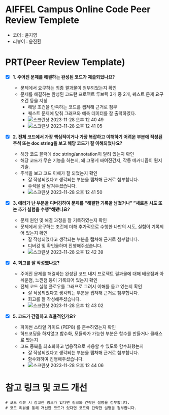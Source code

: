 # AIFFEL Campus Online Code Peer Review Templete
- 코더 : 윤지영
- 리뷰어 : 윤진환


# PRT(Peer Review Template)
- [X]  **1. 주어진 문제를 해결하는 완성된 코드가 제출되었나요?**
    - 문제에서 요구하는 최종 결과물이 첨부되었는지 확인
    - 문제를 해결하는 완성된 코드란 프로젝트 루브릭 3개 중 2개, 
    퀘스트 문제 요구조건 등을 지칭
        - 해당 조건을 만족하는 코드를 캡쳐해 근거로 첨부
        - 퀘스트 문제에 맞춰 그래프와 예측 데이터를 잘 출력하였다.
        - ![스크린샷 2023-11-28 오후 12 40 49](https://github.com/Yunjinhwan1/fork_wldud01_Aiffel_online_Quest/assets/133963870/2908008d-ae59-427c-9d80-b2e51be3de16)
        - ![스크린샷 2023-11-28 오후 12 41 05](https://github.com/Yunjinhwan1/fork_wldud01_Aiffel_online_Quest/assets/133963870/0ee19710-d14d-4801-a6a9-a6650dd99139)
    
- [X]  **2. 전체 코드에서 가장 핵심적이거나 가장 복잡하고 이해하기 어려운 부분에 작성된 
주석 또는 doc string을 보고 해당 코드가 잘 이해되었나요?**
    - 해당 코드 블럭에 doc string/annotation이 달려 있는지 확인
    - 해당 코드가 무슨 기능을 하는지, 왜 그렇게 짜여진건지, 작동 메커니즘이 뭔지 기술.
    - 주석을 보고 코드 이해가 잘 되었는지 확인
        - 잘 작성되었다고 생각되는 부분을 캡쳐해 근거로 첨부합니다.
        - 주석을 잘 남겨주셨습니다.
        - ![스크린샷 2023-11-28 오후 12 41 50](https://github.com/Yunjinhwan1/fork_wldud01_Aiffel_online_Quest/assets/133963870/2e5d84c3-f4d2-4e6f-a5dc-ba5921959b6e)
        
- [X]  **3. 에러가 난 부분을 디버깅하여 문제를 “해결한 기록을 남겼거나” 
”새로운 시도 또는 추가 실험을 수행”해봤나요?**
    - 문제 원인 및 해결 과정을 잘 기록하였는지 확인
    - 문제에서 요구하는 조건에 더해 추가적으로 수행한 나만의 시도, 
    실험이 기록되어 있는지 확인
        - 잘 작성되었다고 생각되는 부분을 캡쳐해 근거로 첨부합니다.
        - 디버깅 및 확인을하며 진행해주셨습니다.
        - ![스크린샷 2023-11-28 오후 12 42 39](https://github.com/Yunjinhwan1/fork_wldud01_Aiffel_online_Quest/assets/133963870/5df0e67d-4eff-43a6-99b2-357964eeeaf6)
        
- [X]  **4. 회고를 잘 작성했나요?**
    - 주어진 문제를 해결하는 완성된 코드 내지 프로젝트 결과물에 대해
    배운점과 아쉬운점, 느낀점 등이 기록되어 있는지 확인
    - 전체 코드 실행 플로우를 그래프로 그려서 이해를 돕고 있는지 확인
        - 잘 작성되었다고 생각되는 부분을 캡쳐해 근거로 첨부합니다.
        - 회고를 잘 작성해주셨습니다.
        - ![스크린샷 2023-11-28 오후 12 43 02](https://github.com/Yunjinhwan1/fork_wldud01_Aiffel_online_Quest/assets/133963870/78a11c5f-a22f-4d51-aad5-a3cfd93d38c3)
        
- [X]  **5. 코드가 간결하고 효율적인가요?**
    - 파이썬 스타일 가이드 (PEP8) 를 준수하였는지 확인
    - 하드코딩을 하지않고 함수화, 모듈화가 가능한 부분은 함수를 만들거나 클래스로 짰는지
    - 코드 중복을 최소화하고 범용적으로 사용할 수 있도록 함수화했는지
        - 잘 작성되었다고 생각되는 부분을 캡쳐해 근거로 첨부합니다.
        - 함수화하여 진행해주셨습니다.
        - ![스크린샷 2023-11-28 오후 12 44 06](https://github.com/Yunjinhwan1/fork_wldud01_Aiffel_online_Quest/assets/133963870/1233dbf3-bc81-4987-867d-439686ee53ae)


# 참고 링크 및 코드 개선
```
# 코드 리뷰 시 참고한 링크가 있다면 링크와 간략한 설명을 첨부합니다.
# 코드 리뷰를 통해 개선한 코드가 있다면 코드와 간략한 설명을 첨부합니다.
```
